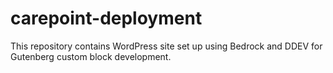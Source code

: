 # carepoint-deployment
This repository contains WordPress site set up using Bedrock and DDEV for Gutenberg custom block development.
